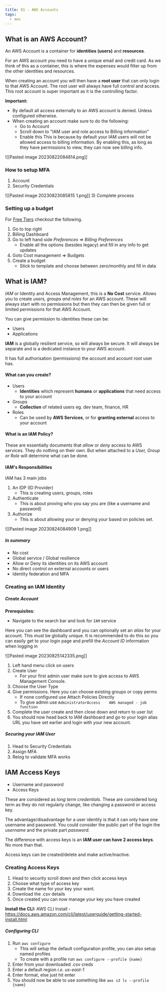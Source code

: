 ```yaml
---
title: 01 - AWS Accounts
tags:
  - aws
---
```

## What is an AWS Account?

An AWS Account is a container for **identities (users)** and **resources**.

For an AWS account you need to have a unique email and credit card. As we think of this as a container, this is where the expenses would filter up from the other identities and resources.

When creating an account you will then have a **root user** that can only login to that AWS Account. The root user will always have full control and access. This root account is super important as it is the controlling factor.

**Important:** 
- By default all access externally to an AWS account is denied. Unless configured otherwise.
- When creating an account make sure to do the following:
	- Go to Account
	- Scroll down to "IAM user and role access to Billing information"
	- Enable this
	This is because by default your IAM users will not be allowed access to billing information. By enabling this, as long as they have permissions to view, they can now see billing info.

![[Pasted image 20230822084814.png]]

### How to setup MFA

1) Account
2) Security Credentials

![[Pasted image 20230823085815 1.png]]
3) Complete process

### Setting up a budget
For [Free Tiers](https://aws.amazon.com/free/) checkout the following.

1) Go to top right
2) Billing Dashboard
3) Go to left hand side *Preferences* => *Billing Preferences* 
	- Enable all the options (besides legacy) and fill in any info to get updates
4) Goto Cost management => Budgets
5) Create a budget
	- Stick to template and choose between zero/monthly and fill in data
## What is IAM?

*IAM* or Identity and Access Management, this is a **No Cost** service. Allows you to create *users, groups and roles* for an AWS account. These will always start with no permissions but then they can then be given full or limited permissions for that AWS Account.

You can give permission to identities these can be:
- Users
- Applications

**IAM** is a globally resilient service, so will always be secure. It will always be separate and is a dedicated instance to your AWS account.

It has full authorisation (permissions) the account and account root user has.
#### What can you create?

- Users
	- **Identities** which represent **humans** or **applications** that need access to your account
- Groups 
	- **Collection** of related users eg. dev team, finance, HR
- Roles
	- Can be used by **AWS Services**, or for **granting external** access to your account

#### What is an IAM Policy?

These are essentially documents that *allow* or *deny* access to AWS services. They do nothing on their own. But when attached to a *User, Group or Role* will determine what can be done.

#### IAM's Responsibilities

IAM has 3 main jobs

1) An IDP (ID Provider)
	- This is creating users, groups, roles 
2) Authenticate
	 - This is about proving who you say you are (like a username and password) 
3) Authorize
	- This is about allowing your or denying your based on policies set.

![[Pasted image 20230824084909 1.png]]

##### In summary

- No cost
- Global service / Global resilience
- Allow or Deny its identities on its AWS account
- No direct control on external accounts or users
- Identity federation and MFA

### Creating an IAM Identity

##### Create Account

**Prerequisites**:

- Navigate to the search bar and look for `IAM` service

Here you can see the dashboard and you can optionally set an *alias* for your account. This must be globally unique. It is recommended to do this so you can easily get to your login page and prefill the *Account ID* information when logging in

![[Pasted image 20230825142335.png]]


1) Left hand menu click on users
2) Create User
	- For your first admin user make sure to  give access to AWS Management Console.
3) Choose the User Type
4) Give permissions. Here you can choose existing groups or copy perms
	- If none configured use Attach Policies Directly
	- To give admin use `AdministratorAccess	AWS managed - job function`
5) Complete the user create and then close down and return to user list
6) You should now head back to IAM dashboard and go to your login alias URL you have set earlier and login with your new account.

##### Securing your IAM User

1) Head to Security Credentials
2) Assign MFA
3) Relog to validate MFA works

## IAM Access Keys

- Username and password
- Access Keys

These are considered as *long term credentials*. These are considered long term as they do not regularly change, like changing a password or access key.

The advantage/disadvantage for a user identity is that it can only have one username and password. You could consider the public part of the login the *username* and the private part *password*.

The difference with access keys is an **IAM user can have 2 access keys**. No more than that.

Access keys can be created/delete and make active/inactive.

### Creating Access Keys

1) Head to security scroll down and then click access keys
2) Choose what type of access key
3) Create the name for your key your want.
4) Download the .csv details
5) Once created you can now manage your key you have created

**Install the CLI:**
AWS CLI Install - https://docs.aws.amazon.com/cli/latest/userguide/getting-started-install.html

##### Configuring CLI

1) Run `aws configure`
	- This will setup the default configuration profile, you can also setup named profiles
	- To create with a profile run `aws configure --profile {name}` 
2) Enter from your downloaded .csv creds
3) Enter a default region *i.e. us-east-1*
4) Enter format, else just hit enter
5) You should now be able to use something like `aws s3 ls --profile {name}`






